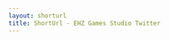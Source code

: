 ```yaml
---
layout: shorturl
title: ShortUrl - EHZ Games Studio Twitter
---
```


<script>
    const url = 'https://twitter.com/EHZGamesStudio';
</script>